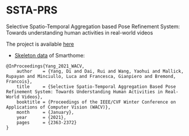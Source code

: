 # SSTA-PRS
Selective Spatio-Temporal Aggregation based Pose Refinement System: Towards understanding human activities in real-world videos

The project is available [here](https://github.com/YangDi666/SSTA-PRS)

- [Skeleton data](https://drive.google.com/file/d/1tJuGEZGgADgjinN7oT2qEMAeKi9CRj8E/view?usp=sharing) of Smarthome:

```
@InProceedings{Yang_2021_WACV,
    author    = {Yang, Di and Dai, Rui and Wang, Yaohui and Mallick, Rupayan and Minciullo, Luca and Francesca, Gianpiero and Bremond, Francois},
    title     = {Selective Spatio-Temporal Aggregation Based Pose Refinement System: Towards Understanding Human Activities in Real-World Videos},
    booktitle = {Proceedings of the IEEE/CVF Winter Conference on Applications of Computer Vision (WACV)},
    month     = {January},
    year      = {2021},
    pages     = {2363-2372}
}
```
